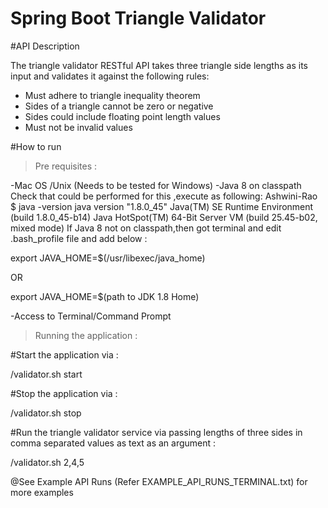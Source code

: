 # Spring Boot Triangle Validator

#API Description

The triangle validator RESTful API takes three triangle side lengths as its input and validates it against the following rules:

- Must adhere to triangle inequality theorem
- Sides of a triangle cannot be zero or negative
- Sides could include floating point length values
- Must not be invalid values

#How to run

> Pre requisites :

-Mac OS /Unix (Needs to be tested for Windows) 
-Java 8 on classpath
Check that could be performed for this ,execute as following:
Ashwini-Rao $ java -version
java version "1.8.0_45"
Java(TM) SE Runtime Environment (build 1.8.0_45-b14)
Java HotSpot(TM) 64-Bit Server VM (build 25.45-b02, mixed mode)
If Java 8 not on classpath,then got terminal and edit .bash_profile file and add below :

export JAVA_HOME=$(/usr/libexec/java_home)

OR

export JAVA_HOME=$(path to JDK 1.8 Home)

-Access to Terminal/Command Prompt

> Running the application :

#Start the application via :

/validator.sh start

#Stop the application via :

/validator.sh stop

#Run the triangle validator service via passing lengths of three sides in comma separated values as text as an argument :

/validator.sh  2,4,5

@See Example API Runs (Refer EXAMPLE_API_RUNS_TERMINAL.txt) for more examples